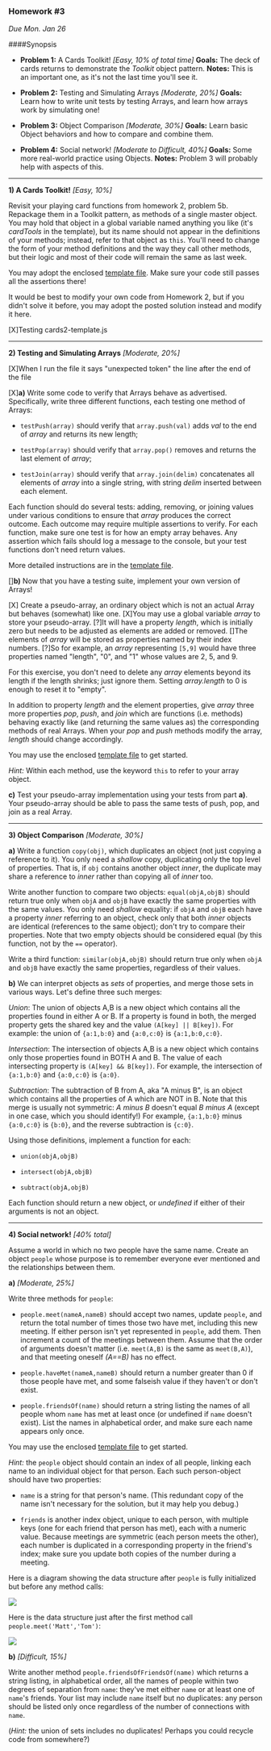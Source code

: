 ### Homework #3

_Due Mon. Jan 26_

####Synopsis

- **Problem 1:** A Cards Toolkit! _[Easy, 10% of total time]_ **Goals:** The deck of cards returns to demonstrate the _Toolkit_ object pattern. **Notes:** This is an important one, as it's not the last time you'll see it.

- **Problem 2:** Testing and Simulating Arrays _[Moderate, 20%]_ **Goals:** Learn how to write unit tests by testing Arrays, and learn how arrays work by simulating one!

- **Problem 3:** Object Comparison _[Moderate, 30%]_ **Goals:** Learn basic Object behaviors and how to compare and combine them.

- **Problem 4:** Social network! _[Moderate to Difficult, 40%]_ **Goals:** Some more real-world practice using Objects. **Notes:** Problem 3 will probably help with aspects of this.

---

**1)  A Cards Toolkit!**  _[Easy, 10%]_

Revisit your playing card functions from homework 2, problem 5b.  Repackage them in a Toolkit pattern, as methods of a single master object.  You may hold that object in a global variable named anything you like (it's _cardTools_ in the template), but its name should not appear in the definitions of your methods; instead, refer to that object as `this`.  You'll need to change the form of your method definitions and the way they call other methods, but their logic and most of their code will remain the same as last week.

You may adopt the enclosed [template file](cards2-template.js).  Make sure your code still passes all the assertions there!

It would be best to modify your own code from Homework 2, but if you didn't solve it before, you may adopt the posted solution instead and modify it here.

[X]Testing cards2-template.js

---

**2)  Testing and Simulating Arrays** _[Moderate, 20%]_

[X]When I run the file it says "unexpected token" the line after the end of the file

[X]**a)**
Write some code to verify that Arrays behave as advertised.  Specifically, write three different functions, each testing one method of Arrays:

* `testPush(array)` should verify that `array.push(val)` adds _val_ to the end of _array_ and returns its new length;

* `testPop(array)` should verify that `array.pop()` removes and returns the last element of _array_;

* `testJoin(array)` should verify that `array.join(delim)` concatenates all elements of _array_ into a single string, with string _delim_ inserted between each element.


Each function should do several tests:  adding, removing, or joining values under various conditions to ensure that _array_ produces the correct outcome.  Each outcome may require multiple assertions to verify.  For each function, make sure one test is for how an empty array behaves.
Any assertion which fails should log a message to the console, but your test functions don't need return values.

More detailed instructions are in the [template file](array-test-template.js).

[]**b)** Now that you have a testing suite, implement your own version of Arrays!

[X] Create a pseudo-array, an ordinary object which is not an actual Array but behaves
(somewhat) like one.  [X]You may use a global variable _array_ to store
your pseudo-array.
[?]It will have a property _length_, which is initially zero but needs to be adjusted as elements are added or removed.
[]The elements of _array_ will be stored as properties named by their index numbers.
[?]So for example, an _array_ representing `[5,9]` would have three properties named "length", "0", and "1" whose values are 2, 5, and 9.

For this exercise, you don't need to delete any _array_ elements beyond its length if the length shrinks; just ignore them.  Setting _array.length_ to 0 is enough to reset it to "empty".

In addition to property _length_ and the element properties, give _array_ three more properties _pop_, _push_, and
_join_ which are functions (i.e. methods) behaving exactly like (and returning the same values as) the
corresponding methods of real Arrays.  When your _pop_ and _push_ methods modify the array, _length_ should change accordingly.

You may use the enclosed [template file](pseudo-array-template.js) to get started.

_Hint:_ Within each method, use the keyword `this` to refer to your array object.

**c)**  Test your pseudo-array implementation using your tests from part **a)**.  Your pseudo-array should be able to pass the same tests of push, pop, and join as a real Array.

---

**3)  Object Comparison** _[Moderate, 30%]_

**a)**
Write a function `copy(obj)`, which duplicates an object (not just copying a reference to it).  You only need a _shallow_ copy, duplicating only the top level of properties.  That is, if `obj` contains another object _inner_, the duplicate may share a reference to _inner_ rather than copying all of _inner_ too.

Write another function to compare two objects:
`equal(objA,objB)` should return true only when `objA` and `objB` have exactly the same properties with the same values.  You only need _shallow_ equality: if `objA` and `objB` each have a property _inner_ referring to an object, check only that both _inner_ objects are identical (references to the same object); don't try to compare their properties.
Note that two empty objects should be considered equal (by this function, not by the `==` operator).

Write a third function:
`similar(objA,objB)` should return true only when `objA` and `objB` have exactly the same properties, regardless of their values.

**b)**
We can interpret objects as _sets_ of properties, and merge those sets in various ways.  Let's define three such merges:

*Union*: The union of objects A,B is a new object which contains all the properties found in either A or B.  If a property is found in both, the merged property gets the shared key and the value `(A[key] || B[key])`.
For example: the union of `{a:1,b:0}` and `{a:0,c:0}` is `{a:1,b:0,c:0}`.

*Intersection*: The intersection of objects A,B is a new object which contains only those properties found in BOTH A and B.  The value of each intersecting property is `(A[key] && B[key])`.
For example, the intersection of `{a:1,b:0}` and `{a:0,c:0}` is `{a:0}`.

*Subtraction*: The subtraction of B from A, aka "A minus B", is an object which contains all the properties of A which are NOT in B.  Note that this merge is usually not symmetric: _A minus B_ doesn't equal _B minus A_ (except in one case, which you should identify!)
For example, `{a:1,b:0}` minus `{a:0,c:0}` is `{b:0}`, and the reverse subtraction is `{c:0}`.

Using those definitions, implement a function for each:

* `union(objA,objB)`

* `intersect(objA,objB)`

* `subtract(objA,objB)`

Each function should return a new object, or _undefined_ if either of their arguments is not an object.

---

**4) Social network!** _[40% total]_

Assume a world in which no two people have the same name.
Create an object `people` whose purpose is to remember everyone ever mentioned and the relationships between them.

**a)** _[Moderate, 25%]_

Write three methods for `people`:

* `people.meet(nameA,nameB)` should accept two names, update `people`, and return the total number of times those two have met, including this new meeting.
If either person isn't yet represented in `people`, add them.
Then increment a count of the meetings between them.
Assume that the order of arguments doesn't matter (i.e. `meet(A,B)` is the same as `meet(B,A)`), and that meeting oneself _(A==B)_ has no effect.

* `people.haveMet(nameA,nameB)` should return a number greater than 0 if those people have met, and some falseish value if they haven't or don't exist.

* `people.friendsOf(name)` should return a string listing the names of all people whom `name` has met at least once (or undefined if `name` doesn't exist).   List the names in alphabetical order, and make sure each name appears only once.

You may use the enclosed [template file](social-network-template.js) to get started.

_Hint:_ the `people` object should contain an index of all people, linking each name to an individual object for that person.  Each such person-object should have two properties:

* `name` is a string for that person's name.  (This redundant copy of the name isn't necessary for the solution, but it may help you debug.)

* `friends` is another index object, unique to each person, with multiple keys (one for each friend that person has met), each with a numeric value.  Because meetings are symmetric (each person meets the other), each number is duplicated in a corresponding property in the friend's index; make sure you update both copies of the number during a meeting.

Here is a diagram showing the data structure after `people` is fully initialized but before any method calls:

![](http://portlandcodeschool.github.io/jse-win15-3/social-network1.svg)

Here is the data structure just after the first method call `people.meet('Matt','Tom')`:

![](http://portlandcodeschool.github.io/jse-win15-3/social-network2.svg)

**b)** _[Difficult, 15%]_

Write another method `people.friendsOfFriendsOf(name)` which returns a string listing, in alphabetical order, all the names of people within two degrees of separation from `name`: they've met either `name` or at least one of `name`'s friends.
Your list may include `name` itself but no duplicates: any person should be listed only once regardless of the number of connections with `name`.

(_Hint:_ the union of sets includes no duplicates!  Perhaps you could recycle code from somewhere?)



